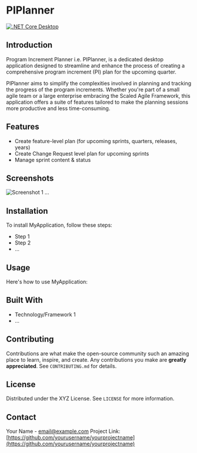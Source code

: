 # PIPlanner

[![.NET Core Desktop](https://github.com/nihar-sasmal-13/PIPlanner/actions/workflows/dotnet-desktop.yml/badge.svg)](https://github.com/nihar-sasmal-13/PIPlanner/actions/workflows/dotnet-desktop.yml)

## Introduction
Program Increment Planner i.e. PIPlanner, is a dedicated desktop application designed to streamline and enhance the process of creating a comprehensive program increment (PI) plan for the upcoming quarter.

PIPlanner aims to simplify the complexities involved in planning and tracking the progress of the program increments. Whether you're part of a small agile team or a large enterprise embracing the Scaled Agile Framework, this application offers a suite of features tailored to make the planning sessions more productive and less time-consuming.

## Features
- Create feature-level plan (for upcoming sprints, quarters, releases, years)
- Create Change Request level plan for upcoming sprints
- Manage sprint content & status

## Screenshots
![Screenshot 1](url-to-screenshot)
...

## Installation
To install MyApplication, follow these steps:
- Step 1
- Step 2
- ...

## Usage
Here's how to use MyApplication:



## Built With
- Technology/Framework 1
- ...

## Contributing
Contributions are what make the open-source community such an amazing place to learn, inspire, and create. Any contributions you make are **greatly appreciated**. See `CONTRIBUTING.md` for details.

## License
Distributed under the XYZ License. See `LICENSE` for more information.

## Contact
Your Name - email@example.com
Project Link: [https://github.com/yourusername/yourprojectname](https://github.com/yourusername/yourprojectname)

